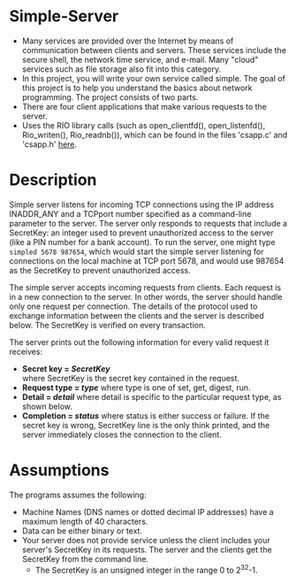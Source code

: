 # Simple-Server

- Many services are provided over the Internet by means of communication between clients and servers. These services include the secure shell, the network time service, and e-mail. Many "cloud" services such as file storage also fit into this category.  
- In this project, you will write your own service called simple. The goal of this project is to help you understand the basics about network programming. The project consists of two parts.  
- There are four client applications that make various requests to the server.  
- Uses the RIO library calls (such as open_clientfd(), open_listenfd(), Rio_writen(), Rio_readnb()), which can be found in the files 'csapp.c' and 'csapp.h' [here](http://csapp.cs.cmu.edu/public/code.html).

# Description

Simple server listens for incoming TCP connections using the IP address INADDR_ANY and a TCPport number specified as a command-line parameter to the server. The server only responds to requests that include a SecretKey: an integer used to prevent unauthorized access to the server (like a PIN number for a bank account). To run the server, one might type `simpled 5678 987654`, which would start the simple server listening for connections on the local machine at TCP port 5678, and would use 987654 as the SecretKey to prevent unauthorized access.  

The simple server accepts incoming requests from clients. Each request is in a new connection to the server. In other words, the server should handle only one request per connection. The details of the protocol used to exchange information between the clients and the server is described below. The SecretKey is verified on every transaction.

The server prints out the following information for every valid request it receives:

- **Secret key = _SecretKey_**  
   where SecretKey is the secret key contained in the request.
- **Request type = _type_** 
   where type is one of set, get, digest, run.
- **Detail = _detail_** 
   where detail is specific to the particular request type, as shown below.
- **Completion = _status_** 
   where status is either success or failure.
If the secret key is wrong, SecretKey line is the only think printed, and the server immediately closes the connection to the client.

# Assumptions

The programs assumes the following:
- Machine Names (DNS names or dotted decimal IP addresses) have a maximum length of 40 characters.
- Data can be either binary or text.
- Your server does not provide service unless the client includes your server's SecretKey in its requests. The server and the clients get the SecretKey from the command line.  
  - The SecretKey is an unsigned integer in the range 0 to 2<sup>32</sup>-1.

